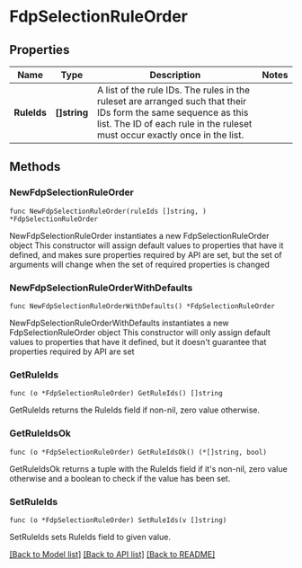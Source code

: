 # FdpSelectionRuleOrder

## Properties

Name | Type | Description | Notes
------------ | ------------- | ------------- | -------------
**RuleIds** | **[]string** | A list of the rule IDs. The rules in the ruleset are arranged such that their IDs form the same sequence as this list. The ID of each rule in the ruleset must occur exactly once in the list.  | 

## Methods

### NewFdpSelectionRuleOrder

`func NewFdpSelectionRuleOrder(ruleIds []string, ) *FdpSelectionRuleOrder`

NewFdpSelectionRuleOrder instantiates a new FdpSelectionRuleOrder object
This constructor will assign default values to properties that have it defined,
and makes sure properties required by API are set, but the set of arguments
will change when the set of required properties is changed

### NewFdpSelectionRuleOrderWithDefaults

`func NewFdpSelectionRuleOrderWithDefaults() *FdpSelectionRuleOrder`

NewFdpSelectionRuleOrderWithDefaults instantiates a new FdpSelectionRuleOrder object
This constructor will only assign default values to properties that have it defined,
but it doesn't guarantee that properties required by API are set

### GetRuleIds

`func (o *FdpSelectionRuleOrder) GetRuleIds() []string`

GetRuleIds returns the RuleIds field if non-nil, zero value otherwise.

### GetRuleIdsOk

`func (o *FdpSelectionRuleOrder) GetRuleIdsOk() (*[]string, bool)`

GetRuleIdsOk returns a tuple with the RuleIds field if it's non-nil, zero value otherwise
and a boolean to check if the value has been set.

### SetRuleIds

`func (o *FdpSelectionRuleOrder) SetRuleIds(v []string)`

SetRuleIds sets RuleIds field to given value.



[[Back to Model list]](../README.md#documentation-for-models) [[Back to API list]](../README.md#documentation-for-api-endpoints) [[Back to README]](../README.md)


